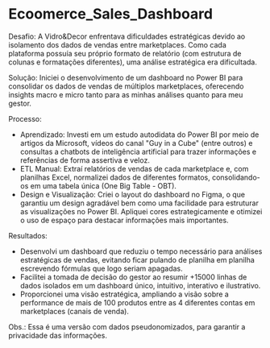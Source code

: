 # Ecoomerce_Sales_Dashboard
Desafio:
A Vidro&Decor enfrentava dificuldades estratégicas devido ao isolamento dos dados de vendas entre marketplaces. Como cada plataforma possuía seu próprio formato de relatório (com estrutura de colunas e formatações diferentes), uma análise estratégica era dificultada.

Solução:
Iniciei o desenvolvimento de um dashboard no Power BI para consolidar os dados de vendas de múltiplos marketplaces, oferecendo insights macro e micro tanto para as minhas análises quanto para meu gestor.

Processo:
- Aprendizado: Investi em um estudo autodidata do Power BI por meio de artigos da Microsoft, vídeos do canal "Guy in a Cube" (entre outros) e consultas a chatbots de inteligência artificial para trazer informações e referências de forma assertiva e veloz.
- ETL Manual: Extraí relatórios de vendas de cada marketplace e, com planilhas Excel, normalizei dados de diferentes formatos, consolidando-os em uma tabela única (One Big Table - OBT).
- Design e Visualização: Criei o layout do dashboard no Figma, o que garantiu um design agradável bem como uma facilidade para estruturar as visualizações no Power BI. Apliquei cores estrategicamente e otimizei o uso de espaço para destacar informações mais importantes.

Resultados:
- Desenvolvi um dashboard que reduziu o tempo necessário para análises estratégicas de vendas, evitando ficar pulando de planilha em planilha escrevendo fórmulas que logo seriam apagadas.
- Facilitei a tomada de decisão do gestor ao resumir +15000 linhas de dados isolados em um dashboard único, intuitivo, interativo e ilustrativo.
- Proporcionei uma visão estratégica, ampliando a visão sobre a performance de mais de 100 produtos entre as 4 diferentes contas em marketplaces (canais de venda).

Obs.: Essa é uma versão com dados pseudonomizados, para garantir a privacidade das informações.
